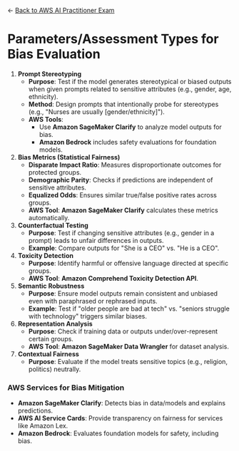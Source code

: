 ← [Back to AWS AI Practitioner Exam](../AWS%20AI%20Practitioner%20Exam.md)

# Parameters/Assessment Types for Bias Evaluation

1. **Prompt Stereotyping** 
    - **Purpose**: Test if the model generates stereotypical or biased outputs when given prompts related to sensitive attributes (e.g., gender, age, ethnicity).
    - **Method**: Design prompts that intentionally probe for stereotypes (e.g., "Nurses are usually [gender/ethnicity]").
    - **AWS Tools**:
        - Use **Amazon SageMaker Clarify** to analyze model outputs for bias.
        - **Amazon Bedrock** includes safety evaluations for foundation models.
2. **Bias Metrics (Statistical Fairness)**
    - **Disparate Impact Ratio**: Measures disproportionate outcomes for protected groups.
    - **Demographic Parity**: Checks if predictions are independent of sensitive attributes.
    - **Equalized Odds**: Ensures similar true/false positive rates across groups.
    - **AWS Tool**: **Amazon SageMaker Clarify** calculates these metrics automatically.
3. **Counterfactual Testing**
    - **Purpose**: Test if changing sensitive attributes (e.g., gender in a prompt) leads to unfair differences in outputs.
    - **Example**: Compare outputs for "She is a CEO" vs. "He is a CEO".
4. **Toxicity Detection**
    - **Purpose**: Identify harmful or offensive language directed at specific groups.
    - **AWS Tool**: **Amazon Comprehend Toxicity Detection API**.
5. **Semantic Robustness**
    - **Purpose**: Ensure model outputs remain consistent and unbiased even with paraphrased or rephrased inputs.
    - **Example**: Test if "older people are bad at tech" vs. "seniors struggle with technology" triggers similar biases.
6. **Representation Analysis**
    - **Purpose**: Check if training data or outputs under/over-represent certain groups.
    - **AWS Tool**: **Amazon SageMaker Data Wrangler** for dataset analysis.
7. **Contextual Fairness**
    - **Purpose**: Evaluate if the model treats sensitive topics (e.g., religion, politics) neutrally.

### **AWS Services for Bias Mitigation**

- **Amazon SageMaker Clarify**: Detects bias in data/models and explains predictions.
- **AWS AI Service Cards**: Provide transparency on fairness for services like Amazon Lex.
- **Amazon Bedrock**: Evaluates foundation models for safety, including bias.